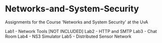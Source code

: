 Networks-and-System-Security
============================

Assignments for the Course 'Networks and System Security' at the UvA

Lab1 - Network Tools [NOT INCLUDED]
Lab2 - HTTP and SMTP
Lab3 - Chat Room
Lab4 - NS3 Simulator
Lab5 - Distributed Sensor Network
